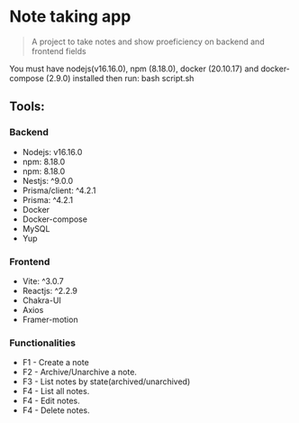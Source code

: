 <h1 >Note taking app</h1>
<blockquote align="left">A project to take notes and show proeficiency on backend and frontend fields</blockquote>

You must have nodejs(v16.16.0), npm (8.18.0), docker (20.10.17) and docker-compose (2.9.0) installed then run: bash script.sh

## Tools:

<h3>Backend</h3>
<ul>
    <li>Nodejs: v16.16.0</li>
    <li>npm: 8.18.0</li>
    <li>npm: 8.18.0</li>
    <li>Nestjs: ^9.0.0</li>
    <li>Prisma/client: ^4.2.1</li>
    <li>Prisma: ^4.2.1</li>
    <li>Docker</li>
    <li>Docker-compose</li>
    <li>MySQL</li>
    <li>Yup</li>
</ul>

<h3>Frontend</h3>
<ul>
    <li>Vite: ^3.0.7</li>
    <li>Reactjs: ^2.2.9</li>
    <li>Chakra-UI</li>
    <li>Axios</li>
    <li>Framer-motion</li>
</ul>



### Functionalities

<ul> 
    <li>F1  - Create a note</li>
    <li>F2  - Archive/Unarchive a note.</li>
    <li>F3  - List notes by state(archived/unarchived)</li>
    <li>F4  - List all notes.</li>
    <li>F4  - Edit notes.</li>
    <li>F4  - Delete notes.</li>
</ul>


